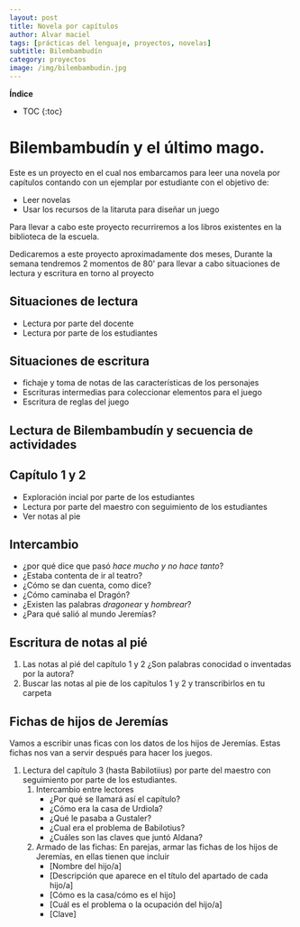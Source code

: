 ```yaml
---
layout: post
title: Novela por capítulos
author: Alvar maciel
tags: [prácticas del lenguaje, proyectos, novelas]
subtitle: Bilembambudín
category: proyectos
image: /img/bilembambudin.jpg
---
```



**Índice**

* TOC
{:toc}

# Bilembambudín y el último mago.

Este es un proyecto en el cual nos embarcamos para leer una novela por capítulos contando con un ejemplar por estudiante con el objetivo de:
- Leer novelas
- Usar los recursos de la litaruta para diseñar un juego

Para llevar a cabo este proyecto recurriremos a los libros existentes en la biblioteca de la escuela.

Dedicaremos a este proyecto aproximadamente dos meses, Durante la semana tendremos 2 momentos de 80' para llevar a cabo situaciones de lectura y escritura en torno al proyecto

## Situaciones de lectura
- Lectura por parte del docente
- Lectura por parte de los estudiantes

## Situaciones de escritura
- fichaje y toma de notas de las características de los personajes
- Escrituras intermedias para coleccionar elementos para el juego
- Escritura de reglas del juego

## Lectura de Bilembambudín y secuencia de actividades

## Capítulo 1 y 2
- Exploración incial por parte de los estudiantes
- Lectura por parte del maestro con seguimiento de los estudiantes
- Ver notas al  pie
## Intercambio
  * ¿por qué dice que pasó *hace mucho y no hace tanto*?
  * ¿Estaba contenta de ir al teatro?
  * ¿Cómo se dan cuenta, como dice?
  * ¿Cómo caminaba el Dragón?
  * ¿Existen las palabras *dragonear* y *hombrear*?
  * ¿Para qué salió al mundo Jeremías?
  
## Escritura de notas al pié
1. Las notas al pié del capítulo 1 y 2 ¿Son palabras conocidad o inventadas por la autora?
2. Buscar las notas al pie de los capítulos 1 y 2 y transcribirlos en tu carpeta
## Fichas de hijos de Jeremías
Vamos a escribir unas ficas con los datos de los hijos de Jeremías. Estas fichas nos van a servir después para hacer los juegos.
1. Lectura del capítulo 3 (hasta Babilotiius) por parte del maestro con seguimiento por parte de los estudiantes.
   1. Intercambio entre lectores
	  - ¿Por qué se llamará así el capítulo?
	  - ¿Cómo era la casa de Urdiola?
	  - ¿Qué le pasaba a Gustaler?
	  - ¿Cual era el problema de Babilotius?
	  - ¿Cuáles son las claves que juntó Aldana?
   2. Armado de las fichas: En parejas, armar las fichas de los hijos de Jeremías, en ellas tienen que incluir
	  - [Nombre del hijo/a]
	  - [Descripción que aparece en el título del apartado de cada hijo/a]
	  - [Cómo es la casa/cómo es el hijo]
	  - [Cuál es el problema o la ocupación del hijo/a]
	  - [Clave]
